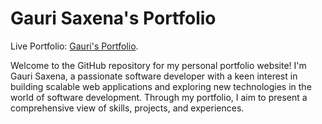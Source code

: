 # Gauri Saxena's Portfolio

Live Portfolio: [Gauri's Portfolio](https://gauri02saxena.github.io/Gauri-Portfolio/).

Welcome to the GitHub repository for my personal portfolio website! 
I'm Gauri Saxena, a passionate software developer with a keen interest in building scalable web applications and exploring new technologies in the world of software development. Through my portfolio, I aim to present a comprehensive view of skills, projects, and experiences.




